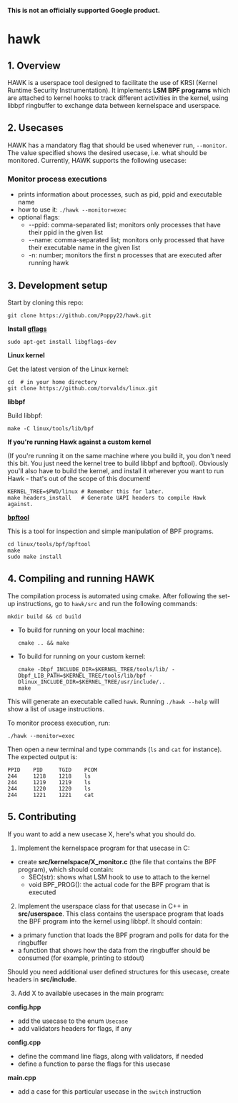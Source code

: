 **This is not an officially supported Google product.**

# hawk

## 1. Overview

HAWK is a userspace tool designed to facilitate the use of KRSI (Kernel Runtime Security Instrumentation). It implements **LSM BPF programs** which are attached to kernel hooks to track different activities in the kernel, using libbpf ringbuffer to exchange data between kernelspace and userspace.


## 2. Usecases

HAWK has a mandatory flag that should be used whenever run, `--monitor`. The value specified shows the desired usecase, i.e. what should be monitored. Currently, HAWK supports the following usecase:

### Monitor process executions
- prints information about processes, such as pid, ppid and executable name
- how to use it: ```./hawk --monitor=exec```
- optional flags:
	- --ppid: comma-separated list; monitors only processes that have their ppid in the given list
	- --name: comma-separated list; monitors only processed that have their executable name in the given list
	- -n: number; monitors the first n processes that are executed after running hawk

## 3. Development setup

Start by cloning this repo:
```
git clone https://github.com/Poppy22/hawk.git
```

**Install [gflags](https://github.com/gflags/gflags)**
```
sudo apt-get install libgflags-dev
```

**Linux kernel**

Get the latest version of the Linux kernel:
```
cd  # in your home directory
git clone https://github.com/torvalds/linux.git
```

**libbpf**

Build libbpf:
```
make -C linux/tools/lib/bpf
```

**If you're running Hawk against a custom kernel**

(If you're running it on the same machine where you build it, you don't need
this bit. You just need the kernel tree to build libbpf and bpftool). Obviously
you'll also have to build the kernel, and install it wherever you want to run
Hawk - that's out of the scope of this document!

```
KERNEL_TREE=$PWD/linux # Remember this for later.
make headers_install   # Generate UAPI headers to compile Hawk against.
```

**[bpftool](https://www.mankier.com/8/bpftool)**

This is a tool for inspection and simple manipulation of BPF programs.
```
cd linux/tools/bpf/bpftool
make
sudo make install
```

## 4. Compiling and running HAWK

The compilation process is automated using cmake. After following the set-up instructions, go to `hawk/src` and run the following commands:

```
mkdir build && cd build
```

- To build for running on your local machine:

  ```
  cmake .. && make
  ```

- To build for running on your custom kernel:

  ```
  cmake -Dbpf_INCLUDE_DIR=$KERNEL_TREE/tools/lib/ -Dbpf_LIB_PATH=$KERNEL_TREE/tools/lib/bpf -Dlinux_INCLUDE_DIR=$KERNEL_TREE/usr/include/..
  make
  ```

This will generate an executable called `hawk`. Running ```./hawk --help``` will show a list of usage instructions.

To monitor process execution, run:
```
./hawk --monitor=exec
```
Then open a new terminal and type commands (`ls` and `cat` for instance). The expected output is:
```
PPID    PID     TGID    PCOM
244     1218    1218    ls
244     1219    1219    ls
244     1220    1220    ls
244     1221    1221    cat
```

## 5. Contributing

If you want to add a new usecase X, here's what you should do.

1. Implement the kernelspace program for that usecase in C:

- create **src/kernelspace/X_monitor.c** (the file that contains the BPF program), which should contain:
	- SEC(str): shows what LSM hook to use to attach to the kernel
	- void BPF_PROG(): the actual code for the BPF program that is executed

2. Implement the userspace class for that usecase in C++ in **src/userspace**. This class contains the userspace program that loads the BPF program into the kernel using libbpf. It should contain:
- a primary function that loads the BPF program and polls for data for the ringbuffer
- a function that shows how the data from the ringbuffer should be consumed (for example, printing to stdout)

Should you need additional user defined structures for this usecase, create headers in **src/include**.

3. Add X to available usecases in the main program:

**config.hpp**
- add the usecase to the enum `Usecase`
- add validators headers for flags, if any

**config.cpp**
- define the command line flags, along with validators, if needed
- define a function to parse the flags for this usecase

**main.cpp**
- add a case for this particular usecase in the `switch` instruction
